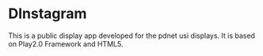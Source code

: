 DInstagram
==========

This is a public display app developed for the pdnet usi displays. It is based on Play2.0
Framework and HTML5.